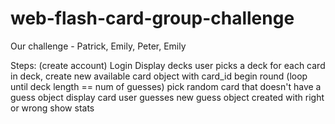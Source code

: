 web-flash-card-group-challenge
==============================

Our challenge - Patrick, Emily, Peter, Emily

Steps:
(create account)
Login
Display decks
user picks a deck
for each card in deck, create new available card object with card_id
begin round (loop until deck length == num of guesses)
pick random card that doesn't have a guess object
display card
user guesses
new guess object created with right or wrong
show stats